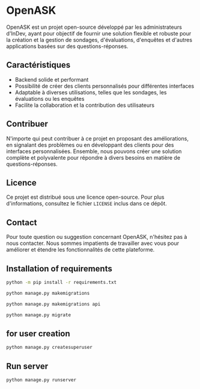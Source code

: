# OpenASK

OpenASK est un projet open-source développé par les administrateurs d'InDev, ayant pour objectif de fournir une solution flexible et robuste pour la création et la gestion de sondages, d'évaluations, d'enquêtes et d'autres applications basées sur des questions-réponses.

## Caractéristiques

- Backend solide et performant
- Possibilité de créer des clients personnalisés pour différentes interfaces
- Adaptable à diverses utilisations, telles que les sondages, les évaluations ou les enquêtes
- Facilite la collaboration et la contribution des utilisateurs

## Contribuer

N'importe qui peut contribuer à ce projet en proposant des améliorations, en signalant des problèmes ou en développant des clients pour des interfaces personnalisées. Ensemble, nous pouvons créer une solution complète et polyvalente pour répondre à divers besoins en matière de questions-réponses.

## Licence

Ce projet est distribué sous une licence open-source. Pour plus d'informations, consultez le fichier `LICENSE` inclus dans ce dépôt.

## Contact

Pour toute question ou suggestion concernant OpenASK, n'hésitez pas à nous contacter. Nous sommes impatients de travailler avec vous pour améliorer et étendre les fonctionnalités de cette plateforme.

## Installation of requirements

```bash
python -m pip install -r requirements.txt

python manage.py makemigrations

python manage.py makemigrations api

python manage.py migrate
```

## for user creation

```bash
python manage.py createsuperuser

```
## Run server

```bash
python manage.py runserver
```
